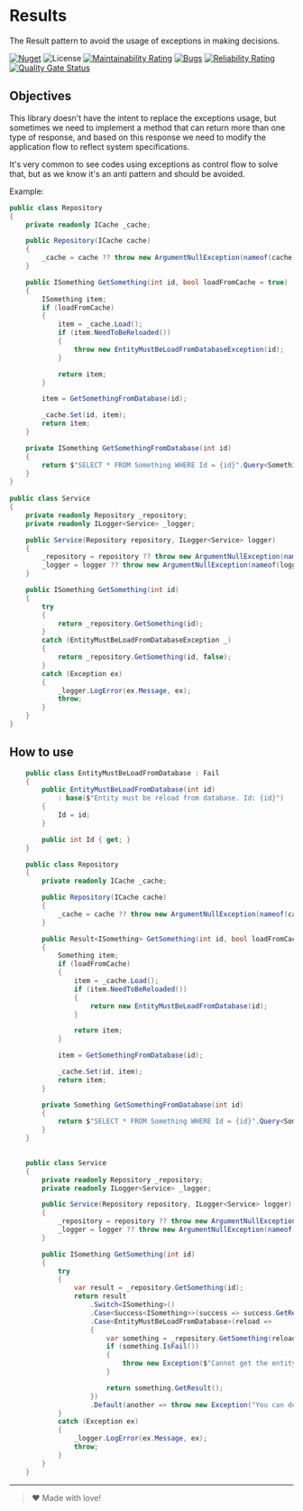 ﻿# Results

The Result pattern to avoid the usage of exceptions in making decisions.

[![Nuget](https://buildstats.info/nuget/TheNoobs.Results)](https://www.nuget.org/packages/TheNoobs.Results)
![License](https://img.shields.io/github/license/thenoobsbr/results)
[![Maintainability Rating](https://sonarcloud.io/api/project_badges/measure?project=thenoobsbr_results&metric=sqale_rating)](https://sonarcloud.io/summary/new_code?id=thenoobsbr_results)
[![Bugs](https://sonarcloud.io/api/project_badges/measure?project=thenoobsbr_results&metric=bugs)](https://sonarcloud.io/summary/new_code?id=thenoobsbr_results)
[![Reliability Rating](https://sonarcloud.io/api/project_badges/measure?project=thenoobsbr_results&metric=reliability_rating)](https://sonarcloud.io/summary/new_code?id=thenoobsbr_results)
[![Quality Gate Status](https://sonarcloud.io/api/project_badges/measure?project=thenoobsbr_results&metric=alert_status)](https://sonarcloud.io/summary/new_code?id=thenoobsbr_results)


## Objectives

This library doesn't have the intent to replace the exceptions usage, but sometimes we need to implement a method that can return more than one type of response, and based on this response we need to modify the application flow to reflect system specifications.

It's very common to see codes using exceptions as control flow to solve that, but as we know it's an anti pattern and should be avoided.

Example:

```csharp
public class Repository
{
    private readonly ICache _cache;

    public Repository(ICache cache)
    {
        _cache = cache ?? throw new ArgumentNullException(nameof(cache));
    }

    public ISomething GetSomething(int id, bool loadFromCache = true)
    {
        ISomething item;
        if (loadFromCache)
        {
            item = _cache.Load();
            if (item.NeedToBeReloaded())
            {
                throw new EntityMustBeLoadFromDatabaseException(id);
            }

            return item;
        }

        item = GetSomethingFromDatabase(id);

        _cache.Set(id, item);
        return item;
    }

    private ISomething GetSomethingFromDatabase(int id)
    {
        return $"SELECT * FROM Something WHERE Id = {id}".Query<Something>();
    }
}
    
public class Service
{
    private readonly Repository _repository;
    private readonly ILogger<Service> _logger;

    public Service(Repository repository, ILogger<Service> logger)
    {
        _repository = repository ?? throw new ArgumentNullException(nameof(repository));
        _logger = logger ?? throw new ArgumentNullException(nameof(logger));
    }

    public ISomething GetSomething(int id)
    {
        try
        {
            return _repository.GetSomething(id);
        }
        catch (EntityMustBeLoadFromDatabaseException _)
        {
            return _repository.GetSomething(id, false);
        }
        catch (Exception ex)
        {
            _logger.LogError(ex.Message, ex);
            throw;
        }
    }
}
```

## How to use

```csharp
    public class EntityMustBeLoadFromDatabase : Fail
    {
        public EntityMustBeLoadFromDatabase(int id)
            : base($"Entity must be reload from database. Id: {id}")
        {
            Id = id;
        }

        public int Id { get; }
    }

    public class Repository
    {
        private readonly ICache _cache;

        public Repository(ICache cache)
        {
            _cache = cache ?? throw new ArgumentNullException(nameof(cache));
        }

        public Result<ISomething> GetSomething(int id, bool loadFromCache = true)
        {
            Something item;
            if (loadFromCache)
            {
                item = _cache.Load();
                if (item.NeedToBeReloaded())
                {
                    return new EntityMustBeLoadFromDatabase(id);
                }

                return item;
            }

            item = GetSomethingFromDatabase(id);

            _cache.Set(id, item);
            return item;
        }

        private Something GetSomethingFromDatabase(int id)
        {
            return $"SELECT * FROM Something WHERE Id = {id}".Query<Something>();
        }
    }

    
    public class Service
    {
        private readonly Repository _repository;
        private readonly ILogger<Service> _logger;

        public Service(Repository repository, ILogger<Service> logger)
        {
            _repository = repository ?? throw new ArgumentNullException(nameof(repository));
            _logger = logger ?? throw new ArgumentNullException(nameof(logger));
        }

        public ISomething GetSomething(int id)
        {
            try
            {
                var result = _repository.GetSomething(id);
                return result
                    .Switch<ISomething>()
                    .Case<Success<ISomething>>(success => success.GetResult())
                    .Case<EntityMustBeLoadFromDatabase>(reload =>
                    {
                        var something = _repository.GetSomething(reload.Id, false);
                        if (something.IsFail())
                        {
                            throw new Exception($"Cannot get the entity with id: {id}.");
                        }

                        return something.GetResult();
                    })
                    .Default(another => throw new Exception("You can do a type check and process as you wish."));
            }
            catch (Exception ex)
            {
                _logger.LogError(ex.Message, ex);
                throw;
            }
        }
    }
```

---
> ♥ Made with love!
